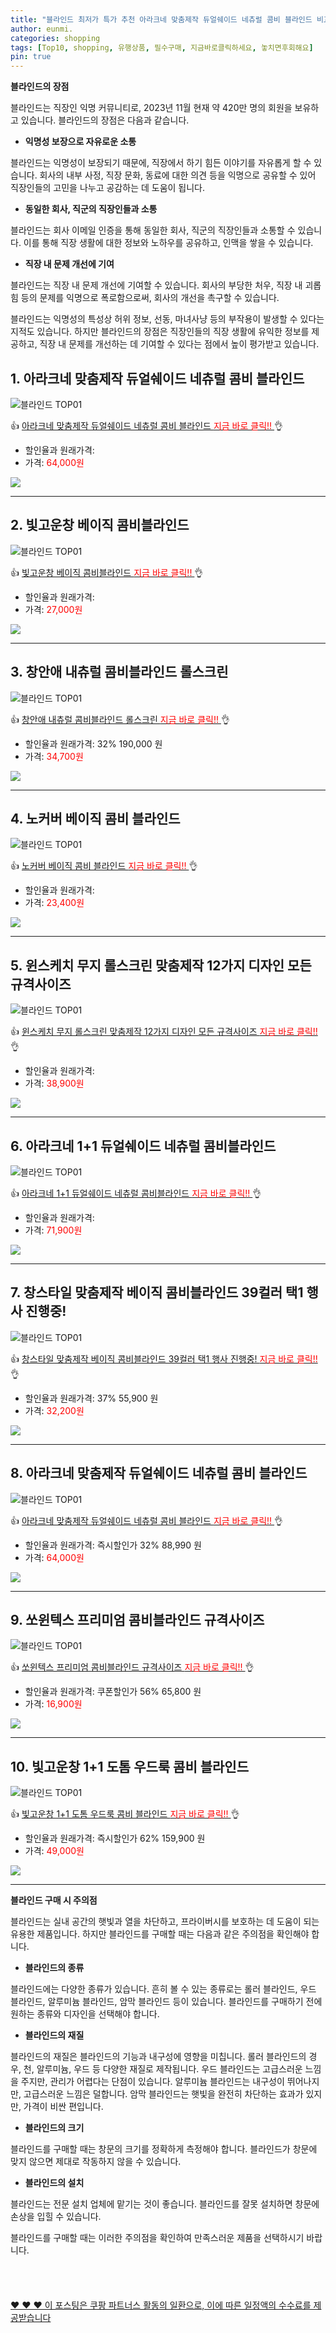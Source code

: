 ```yaml
---
title: "블라인드 최저가 특가 추천 아라크네 맞춤제작 듀얼쉐이드 네츄럴 콤비 블라인드 비교 장점 구매가이드"
author: eunmi.
categories: shopping
tags: [Top10, shopping, 유행상품, 필수구매, 지금바로클릭하세요, 놓치면후회해요]
pin: true
---
```

**블라인드의 장점**

블라인드는 직장인 익명 커뮤니티로, 2023년 11월 현재 약 420만 명의 회원을 보유하고 있습니다. 블라인드의 장점은 다음과 같습니다.

* **익명성 보장으로 자유로운 소통**

블라인드는 익명성이 보장되기 때문에, 직장에서 하기 힘든 이야기를 자유롭게 할 수 있습니다. 회사의 내부 사정, 직장 문화, 동료에 대한 의견 등을 익명으로 공유할 수 있어 직장인들의 고민을 나누고 공감하는 데 도움이 됩니다.

* **동일한 회사, 직군의 직장인들과 소통**

블라인드는 회사 이메일 인증을 통해 동일한 회사, 직군의 직장인들과 소통할 수 있습니다. 이를 통해 직장 생활에 대한 정보와 노하우를 공유하고, 인맥을 쌓을 수 있습니다.

* **직장 내 문제 개선에 기여**

블라인드는 직장 내 문제 개선에 기여할 수 있습니다. 회사의 부당한 처우, 직장 내 괴롭힘 등의 문제를 익명으로 폭로함으로써, 회사의 개선을 촉구할 수 있습니다.

블라인드는 익명성의 특성상 허위 정보, 선동, 마녀사냥 등의 부작용이 발생할 수 있다는 지적도 있습니다. 하지만 블라인드의 장점은 직장인들의 직장 생활에 유익한 정보를 제공하고, 직장 내 문제를 개선하는 데 기여할 수 있다는 점에서 높이 평가받고 있습니다.

   

## 1. 아라크네 맞춤제작 듀얼쉐이드 네츄럴 콤비 블라인드

![블라인드 TOP01](https://thumbnail8.coupangcdn.com/thumbnails/remote/230x230ex/image/vendor_inventory/7f0e/23244f2f7ed79b29bfb1eb9d606c65036583c2111536dcc50cc06565db22.jpg)


👍 [아라크네 맞춤제작 듀얼쉐이드 네츄럴 콤비 블라인드 <font color=red> 지금 바로 클릭!! </font> ](https://link.coupang.com/re/AFFSDP?lptag=AF3617701&subid=GithubCoopas&pageKey=1797317224&traceid=V0-153&itemId=3057691776&vendorItemId=71045677117) 👌 


- 할인율과 원래가격: 
- 가격: <span style='color:red'>64,000원</span>

[![](/discount_price.png)](https://link.coupang.com/re/AFFSDP?lptag=AF3617701&subid=GithubCoopas&pageKey=1797317224&traceid=V0-153&itemId=3057691776&vendorItemId=71045677117)

---


   

## 2. 빛고운창 베이직 콤비블라인드

![블라인드 TOP01](https://thumbnail6.coupangcdn.com/thumbnails/remote/230x230ex/image/product/image/vendoritem/2019/06/10/3277073102/045a2b7c-2786-4f50-8231-c1897d86cbfa.jpg)


👍 [빛고운창 베이직 콤비블라인드 <font color=red> 지금 바로 클릭!! </font> ](https://link.coupang.com/re/AFFSDP?lptag=AF3617701&subid=GithubCoopas&pageKey=4570486&traceid=V0-153&itemId=132066423&vendorItemId=3277073104) 👌 


- 할인율과 원래가격: 
- 가격: <span style='color:red'>27,000원</span>

[![](/discount_price.png)](https://link.coupang.com/re/AFFSDP?lptag=AF3617701&subid=GithubCoopas&pageKey=4570486&traceid=V0-153&itemId=132066423&vendorItemId=3277073104)

---


   

## 3. 창안애 내츄럴 콤비블라인드 롤스크린

![블라인드 TOP01](https://thumbnail6.coupangcdn.com/thumbnails/remote/230x230ex/image/rs_quotation_api/kqgwpcve/d68952941dfa42b08bb7790bce939cb4.jpg)


👍 [창안애 내츄럴 콤비블라인드 롤스크린 <font color=red> 지금 바로 클릭!! </font> ](https://link.coupang.com/re/AFFSDP?lptag=AF3617701&subid=GithubCoopas&pageKey=6065321750&traceid=V0-153&itemId=11176997182&vendorItemId=78454928333) 👌 


- 할인율과 원래가격: 32%  190,000   원
- 가격: <span style='color:red'>34,700원</span>

[![](/discount_price.png)](https://link.coupang.com/re/AFFSDP?lptag=AF3617701&subid=GithubCoopas&pageKey=6065321750&traceid=V0-153&itemId=11176997182&vendorItemId=78454928333)

---


   

## 4. 노커버 베이직 콤비 블라인드

![블라인드 TOP01](https://thumbnail9.coupangcdn.com/thumbnails/remote/230x230ex/image/rs_quotation_api/is9foe6s/6928ac20d212495fbc8f4fdbd6600462.jpg)


👍 [노커버 베이직 콤비 블라인드 <font color=red> 지금 바로 클릭!! </font> ](https://link.coupang.com/re/AFFSDP?lptag=AF3617701&subid=GithubCoopas&pageKey=7060202331&traceid=V0-153&itemId=17503506157&vendorItemId=84670815033) 👌 


- 할인율과 원래가격: 
- 가격: <span style='color:red'>23,400원</span>

[![](/discount_price.png)](https://link.coupang.com/re/AFFSDP?lptag=AF3617701&subid=GithubCoopas&pageKey=7060202331&traceid=V0-153&itemId=17503506157&vendorItemId=84670815033)

---


   

## 5. 윈스케치 무지 롤스크린 맞춤제작 12가지 디자인 모든 규격사이즈

![블라인드 TOP01](https://thumbnail6.coupangcdn.com/thumbnails/remote/230x230ex/image/vendor_inventory/f30e/6c34d93228c57ab90bf5e68f73bb7f29a4d78065bfae0088496124f40d67.jpeg)


👍 [윈스케치 무지 롤스크린 맞춤제작 12가지 디자인 모든 규격사이즈 <font color=red> 지금 바로 클릭!! </font> ](https://link.coupang.com/re/AFFSDP?lptag=AF3617701&subid=GithubCoopas&pageKey=2294570274&traceid=V0-153&itemId=19034761749&vendorItemId=71934496033) 👌 


- 할인율과 원래가격: 
- 가격: <span style='color:red'>38,900원</span>

[![](/discount_price.png)](https://link.coupang.com/re/AFFSDP?lptag=AF3617701&subid=GithubCoopas&pageKey=2294570274&traceid=V0-153&itemId=19034761749&vendorItemId=71934496033)

---


   

## 6. 아라크네 1+1 듀얼쉐이드 네츄럴 콤비블라인드

![블라인드 TOP01](https://thumbnail7.coupangcdn.com/thumbnails/remote/230x230ex/image/vendor_inventory/8b15/3dd32ed7947d92d31275be81afa33280af44f92af0792fcc593430435e71.jpg)


👍 [아라크네 1+1 듀얼쉐이드 네츄럴 콤비블라인드 <font color=red> 지금 바로 클릭!! </font> ](https://link.coupang.com/re/AFFSDP?lptag=AF3617701&subid=GithubCoopas&pageKey=2081195215&traceid=V0-153&itemId=3535489343&vendorItemId=71521502343) 👌 


- 할인율과 원래가격: 
- 가격: <span style='color:red'>71,900원</span>

[![](/discount_price.png)](https://link.coupang.com/re/AFFSDP?lptag=AF3617701&subid=GithubCoopas&pageKey=2081195215&traceid=V0-153&itemId=3535489343&vendorItemId=71521502343)

---


   

## 7. 창스타일 맞춤제작 베이직 콤비블라인드 39컬러 택1 행사 진행중!

![블라인드 TOP01](https://thumbnail6.coupangcdn.com/thumbnails/remote/230x230ex/image/vendor_inventory/3d0c/8813788bc242591e2bb18173a0234b1d520c97901bdd131d5c51792f9e82.png)


👍 [창스타일 맞춤제작 베이직 콤비블라인드 39컬러 택1 행사 진행중! <font color=red> 지금 바로 클릭!! </font> ](https://link.coupang.com/re/AFFSDP?lptag=AF3617701&subid=GithubCoopas&pageKey=7463528335&traceid=V0-153&itemId=12912153433&vendorItemId=80176950242) 👌 


- 할인율과 원래가격: 37%  55,900   원
- 가격: <span style='color:red'>32,200원</span>

[![](/discount_price.png)](https://link.coupang.com/re/AFFSDP?lptag=AF3617701&subid=GithubCoopas&pageKey=7463528335&traceid=V0-153&itemId=12912153433&vendorItemId=80176950242)

---


   

## 8. 아라크네 맞춤제작 듀얼쉐이드 네츄럴 콤비 블라인드

![블라인드 TOP01](https://thumbnail8.coupangcdn.com/thumbnails/remote/230x230ex/image/vendor_inventory/7f0e/23244f2f7ed79b29bfb1eb9d606c65036583c2111536dcc50cc06565db22.jpg)


👍 [아라크네 맞춤제작 듀얼쉐이드 네츄럴 콤비 블라인드 <font color=red> 지금 바로 클릭!! </font> ](https://link.coupang.com/re/AFFSDP?lptag=AF3617701&subid=GithubCoopas&pageKey=1797317224&traceid=V0-153&itemId=3057691776&vendorItemId=71045677117) 👌 


- 할인율과 원래가격: 즉시할인가 32%  88,990   원
- 가격: <span style='color:red'>64,000원</span>

[![](/discount_price.png)](https://link.coupang.com/re/AFFSDP?lptag=AF3617701&subid=GithubCoopas&pageKey=1797317224&traceid=V0-153&itemId=3057691776&vendorItemId=71045677117)

---


   

## 9. 쏘윈텍스 프리미엄 콤비블라인드 규격사이즈

![블라인드 TOP01](https://thumbnail10.coupangcdn.com/thumbnails/remote/230x230ex/image/vendor_inventory/dd95/d45187a3324d994c2de081b5ae2bd6f40f3cc6eabcafaacd82dd9531cd5a.jpg)


👍 [쏘윈텍스 프리미엄 콤비블라인드 규격사이즈 <font color=red> 지금 바로 클릭!! </font> ](https://link.coupang.com/re/AFFSDP?lptag=AF3617701&subid=GithubCoopas&pageKey=6545252507&traceid=V0-153&itemId=14589802549&vendorItemId=81831781148) 👌 


- 할인율과 원래가격: 쿠폰할인가 56%  65,800   원
- 가격: <span style='color:red'>16,900원</span>

[![](/discount_price.png)](https://link.coupang.com/re/AFFSDP?lptag=AF3617701&subid=GithubCoopas&pageKey=6545252507&traceid=V0-153&itemId=14589802549&vendorItemId=81831781148)

---


   

## 10. 빛고운창 1+1 도톰 우드룩 콤비 블라인드

![블라인드 TOP01](https://thumbnail7.coupangcdn.com/thumbnails/remote/230x230ex/image/vendor_inventory/ddd4/fcf44ab0d54be47a3020260aef3f59b815efb6a266e9357e932c3739f23e.jpg)


👍 [빛고운창 1+1 도톰 우드룩 콤비 블라인드 <font color=red> 지금 바로 클릭!! </font> ](https://link.coupang.com/re/AFFSDP?lptag=AF3617701&subid=GithubCoopas&pageKey=1800956300&traceid=V0-153&itemId=3064281784&vendorItemId=71052228289) 👌 


- 할인율과 원래가격: 즉시할인가 62%  159,900   원
- 가격: <span style='color:red'>49,000원</span>

[![](/discount_price.png)](https://link.coupang.com/re/AFFSDP?lptag=AF3617701&subid=GithubCoopas&pageKey=1800956300&traceid=V0-153&itemId=3064281784&vendorItemId=71052228289)

---
**블라인드 구매 시 주의점**

블라인드는 실내 공간의 햇빛과 열을 차단하고, 프라이버시를 보호하는 데 도움이 되는 유용한 제품입니다. 하지만 블라인드를 구매할 때는 다음과 같은 주의점을 확인해야 합니다.

* **블라인드의 종류**

블라인드에는 다양한 종류가 있습니다. 흔히 볼 수 있는 종류로는 롤러 블라인드, 우드 블라인드, 알루미늄 블라인드, 암막 블라인드 등이 있습니다. 블라인드를 구매하기 전에 원하는 종류와 디자인을 선택해야 합니다.

* **블라인드의 재질**

블라인드의 재질은 블라인드의 기능과 내구성에 영향을 미칩니다. 롤러 블라인드의 경우, 천, 알루미늄, 우드 등 다양한 재질로 제작됩니다. 우드 블라인드는 고급스러운 느낌을 주지만, 관리가 어렵다는 단점이 있습니다. 알루미늄 블라인드는 내구성이 뛰어나지만, 고급스러운 느낌은 덜합니다. 암막 블라인드는 햇빛을 완전히 차단하는 효과가 있지만, 가격이 비싼 편입니다.

* **블라인드의 크기**

블라인드를 구매할 때는 창문의 크기를 정확하게 측정해야 합니다. 블라인드가 창문에 맞지 않으면 제대로 작동하지 않을 수 있습니다.

* **블라인드의 설치**

블라인드는 전문 설치 업체에 맡기는 것이 좋습니다. 블라인드를 잘못 설치하면 창문에 손상을 입힐 수 있습니다.

블라인드를 구매할 때는 이러한 주의점을 확인하여 만족스러운 제품을 선택하시기 바랍니다.<br><br><br><br><br> [ ❤ ❤ ❤ 이 포스팅은 쿠팡 파트너스 활동의 일환으로, 이에 따른 일정액의 수수료를 제공받습니다](https://link.coupang.com/a/bcEFyh)